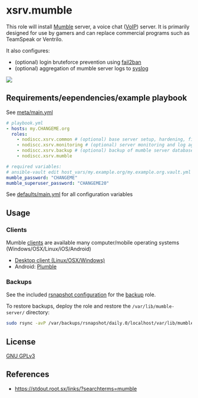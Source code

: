 # xsrv.mumble

This role will install [Mumble](https://en.wikipedia.org/wiki/Mumble_(software)) server, a voice chat ([VoIP](https://en.wikipedia.org/wiki/Voice_over_IP)) server. It is primarily designed for use by gamers and can replace commercial programs such as TeamSpeak or Ventrilo.

It also configures:
- (optional) login bruteforce prevention using [fail2ban](tasks/fail2ban.yml)
- (optional) aggregation of mumble server logs to [syslog](tasks/rsyslog.yml)

[![](https://i.imgur.com/S5Z6IEw.png)](https://i.imgur.com/S5Z6IEw.png)


## Requirements/eependencies/example playbook

See [meta/main.yml](meta/main.yml)

```yaml
# playbook.yml
- hosts: my.CHANGEME.org
  roles:
    - nodiscc.xsrv.common # (optional) base server setup, hardening, firewall, bruteforce prevention
    - nodiscc.xsrv.monitoring # (optional) server monitoring and log aggregation
    - nodiscc.xsrv.backup # (optional) backup of mumble server database
    - nodiscc.xsrv.mumble

# required variables:
# ansible-vault edit host_vars/my.example.org/my.example.org.vault.yml
mumble_password: "CHANGEME"
mumble_superuser_password: "CHANGEME20"
```

See [defaults/main.yml](defaults/main.yml) for all configuration variables


## Usage

### Clients

Mumble [clients](https://wiki.mumble.info/wiki/Main_Page) are available many computer/mobile operating systems (Windows/OSX/Linux/iOS/Android)

- [Desktop client (Linux/OSX/Windows)](https://wiki.mumble.info/wiki/Main_Page#Download_Mumble)
- Android: [Plumble](https://f-droid.org/en/packages/com.morlunk.mumbleclient/)


### Backups

See the included [rsnapshot configuration](templates/etc_rsnapshot.d/mumble-server.conf.j2) for the [backup](../backup/) role.

To restore backups, deploy the role and restore the `/var/lib/mumble-server/` directory:

```bash
sudo rsync -avP /var/backups/rsnapshot/daily.0/localhost/var/lib/mumble-server /var/lib/
```

## License

[GNU GPLv3](../../LICENSE)


## References

- https://stdout.root.sx/links/?searchterms=mumble

